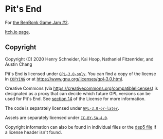 <!--
  ~ SPDX-FileCopyrightText: 2020 Henry Schneider, Kai Hoop, Nathaniel Fitzenrider, and Austin Chang
  ~
  ~ SPDX-License-Identifier: FSFAP
 -->

# Pit's End

For [the BenBonk Game Jam #2](https://itch.io/jam/benbonk-game-jam-2).

[Itch.io page](https://daatguy.itch.io/pits-end).

## Copyright

Copyright (C) 2020 Henry Schneider, Kai Hoop, Nathaniel Fitzenrider, and Austin Chang

Pit's End is licensed under [`GPL-3.0-only`].
You can find a copy of the license in [`COPYING`](COPYING) or
at <https://www.gnu.org/licenses/gpl-3.0.html>.

Creative Commons (via <https://creativecommons.org/compatiblelicenses>)
is designated as a proxy that can decide which future GPL versions can be used
for Pit's End.
See [section 14] of the License for more information.

[section 14]: https://www.gnu.org/licenses/gpl-3.0.html#section14 "If the Program specifies that a proxy can decide which future versions of the GNU General Public License can be used, that proxy's public statement of acceptance of a version permanently authorizes you to choose that version for the Program."

The code is separately licensed under [`GPL-3.0-or-later`].

Assets are separately licensed under [`CC-BY-SA-4.0`].

Copyright information can also be found in individual files
or the [dep5 file](.reuse/dep5) if a license header isn't found.

[`GPL-3.0-only`]: https://spdx.org/licenses/GPL-3.0-only.html "GNU General Public License version 3 only"
[`GPL-3.0-or-later`]: https://spdx.org/licenses/GPL-3.0-or-later.html "GNU General Public License version 3 or later"
[`CC-BY-SA-4.0`]: https://spdx.org/licenses/CC-BY-SA-4.0.html "Creative Commons Attribution-ShareAlike 4.0 International"
